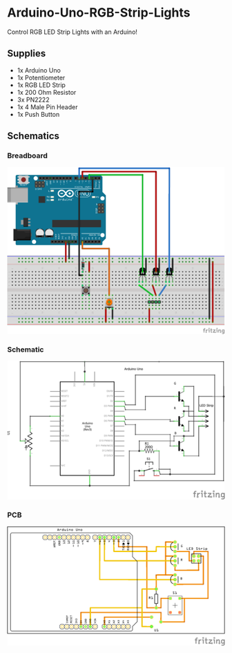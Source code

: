 # Arduino-Uno-RGB-Strip-Lights

Control RGB LED Strip Lights with an Arduino!  
  
## Supplies  
* 1x Arduino Uno
* 1x Potentiometer
* 1x RGB LED Strip
* 1x 200 Ohm Resistor
* 3x PN2222
* 1x 4 Male Pin Header
* 1x Push Button

## Schematics
### Breadboard
![Breadboard](Schematics_bb.png?raw=true "Breadboard")  

### Schematic  
![Schematic](Schematics_schem.png?raw=true "Schematic")

### PCB
![PCB](Schematics_pcb.png?raw=true "PCB")
